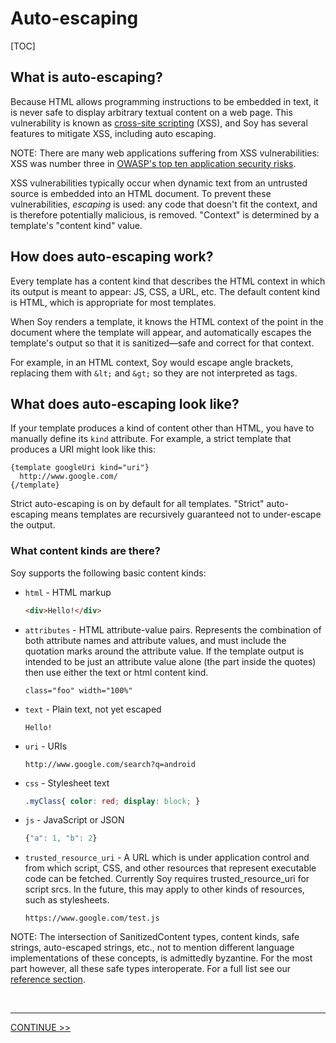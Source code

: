 # Auto-escaping

[TOC]

## What is auto-escaping?

Because HTML allows programming instructions to be embedded in text, it is never
safe to display arbitrary textual content on a web page. This vulnerability is
known as
[cross-site scripting](http://en.wikipedia.org/wiki/Cross-site_scripting) (XSS),
and Soy has several features to mitigate XSS, including auto escaping.

NOTE: There are many web applications suffering from XSS vulnerabilities: XSS
was number three in [OWASP's top ten application security
risks](http://www.owasp.org/index.php/Category:OWASP_Top_Ten_Project).

XSS vulnerabilities typically occur when dynamic text from an untrusted source
is embedded into an HTML document. To prevent these vulnerabilities, _escaping_
is used: any code that doesn't fit the context, and is therefore potentially
malicious, is removed. "Context" is determined by a template's "content kind"
value.

## How does auto-escaping work?

Every template has a content kind that describes the HTML context in which its
output is meant to appear: JS, CSS, a URL, etc. The default content kind is
HTML, which is appropriate for most templates.

When Soy renders a template, it knows the HTML context of the point in the
document where the template will appear, and automatically escapes the
template's output so that it is sanitized—safe and correct for that context.

For example, in an HTML context, Soy would escape angle brackets, replacing them
with `&lt;` and `&gt;` so they are not interpreted as tags.

## What does auto-escaping look like?

If your template produces a kind of content other than HTML, you have to
manually define its `kind` attribute. For example, a strict template that
produces a URI might look like this:

```soy
{template googleUri kind="uri"}
  http://www.google.com/
{/template}
```

Strict auto-escaping is on by default for all templates. "Strict" auto-escaping
means templates are recursively guaranteed not to under-escape the output.

### What content kinds are there?

Soy supports the following basic content kinds:

*   `html` - HTML markup

    ```html
    <div>Hello!</div>
    ```

*   `attributes` - HTML attribute-value pairs. Represents the combination of
    both attribute names and attribute values, and must include the quotation
    marks around the attribute value. If the template output is intended to be
    just an attribute value alone (the part inside the quotes) then use either
    the text or html content kind.

    ```
    class="foo" width="100%"
    ```

*   `text` - Plain text, not yet escaped

    ```
    Hello!
    ```

*   `uri` - URIs

    ```
    http://www.google.com/search?q=android
    ```

*   `css` - Stylesheet text

    ```css
    .myClass{ color: red; display: block; }
    ```

*   `js` - JavaScript or JSON

    ```js
    {"a": 1, "b": 2}
    ```

*   `trusted_resource_uri` - A URL which is under application control and from
    which script, CSS, and other resources that represent executable code can be
    fetched. Currently Soy requires trusted_resource_uri for script srcs. In the
    future, this may apply to other kinds of resources, such as stylesheets.

    ```
    https://www.google.com/test.js
    ```

NOTE: The intersection of SanitizedContent types, content kinds, safe strings,
auto-escaped strings, etc., not to mention different language implementations of
these concepts, is admittedly byzantine. For the most part however, all these
safe types interoperate. For a full list see our [reference
section](../reference/types.md).

<br>

--------------------------------------------------------------------------------

<section class="nextButton"><a href="type-system.md">CONTINUE >></a></section>

<br>
